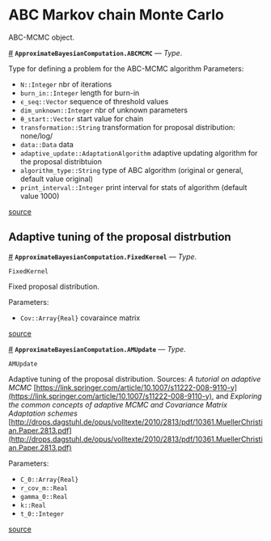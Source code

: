 
<a id='ABC-Markov-chain-Monte-Carlo-1'></a>

# ABC Markov chain Monte Carlo


ABC-MCMC object.

<a id='ApproximateBayesianComputation.ABCMCMC' href='#ApproximateBayesianComputation.ABCMCMC'>#</a>
**`ApproximateBayesianComputation.ABCMCMC`** &mdash; *Type*.



Type for defining a problem for the ABC-MCMC algorithm Parameters:

  * `N::Integer` nbr of iterations
  * `burn_in::Integer` length for burn-in
  * `ϵ_seq::Vector` sequence of threshold values
  * `dim_unknown::Integer` nbr of unknown parameters
  * `θ_start::Vector` start value for chain
  * `transformation::String` transformation for proposal distribution: none/log/
  * `data::Data` data
  * `adaptive_update::AdaptationAlgorithm` adaptive updating algorithm for the proposal distribtuion
  * `algorithm_type::String` type of ABC algorithm (original or general, default value original)
  * `print_interval::Integer` print interval for stats of algorithm (default value 1000)


<a target='_blank' href='https://github.com/SamuelWiqvist/ApproximateBayesianComputation.jl/blob/f39fb4d489dbf9adefa5fe467339f80e3aa7837c/src\abcmcmc.jl#L2-L15' class='documenter-source'>source</a><br>


<a id='Adaptive-tuning-of-the-proposal-distrbution-1'></a>

## Adaptive tuning of the proposal distrbution

<a id='ApproximateBayesianComputation.FixedKernel' href='#ApproximateBayesianComputation.FixedKernel'>#</a>
**`ApproximateBayesianComputation.FixedKernel`** &mdash; *Type*.



```
FixedKernel
```

Fixed proposal distribution.

Parameters:

  * `Cov::Array{Real}` covaraince matrix


<a target='_blank' href='https://github.com/SamuelWiqvist/ApproximateBayesianComputation.jl/blob/f39fb4d489dbf9adefa5fe467339f80e3aa7837c/src\adaptiveupdate.jl#L6-L14' class='documenter-source'>source</a><br>

<a id='ApproximateBayesianComputation.AMUpdate' href='#ApproximateBayesianComputation.AMUpdate'>#</a>
**`ApproximateBayesianComputation.AMUpdate`** &mdash; *Type*.



```
AMUpdate
```

Adaptive tuning of the proposal distribution. Sources: *A tutorial on adaptive MCMC* [https://link.springer.com/article/10.1007/s11222-008-9110-y](https://link.springer.com/article/10.1007/s11222-008-9110-y), and *Exploring the common concepts of adaptive MCMC and Covariance Matrix Adaptation schemes* [http://drops.dagstuhl.de/opus/volltexte/2010/2813/pdf/10361.MuellerChristian.Paper.2813.pdf](http://drops.dagstuhl.de/opus/volltexte/2010/2813/pdf/10361.MuellerChristian.Paper.2813.pdf)

Parameters:

  * `C_0::Array{Real}`
  * `r_cov_m::Real`
  * `gamma_0::Real`
  * `k::Real`
  * `t_0::Integer`


<a target='_blank' href='https://github.com/SamuelWiqvist/ApproximateBayesianComputation.jl/blob/f39fb4d489dbf9adefa5fe467339f80e3aa7837c/src\adaptiveupdate.jl#L19-L32' class='documenter-source'>source</a><br>

